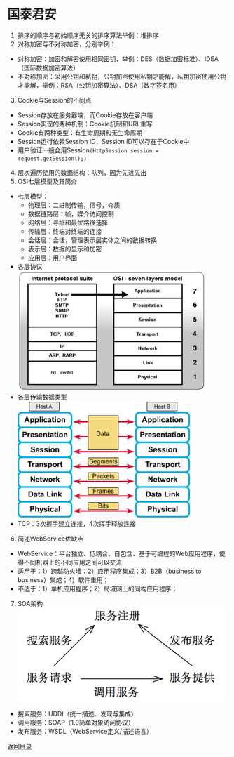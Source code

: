 # 国泰君安
1. 排序的顺序与初始顺序无关的排序算法举例：堆排序
2. 对称加密与不对称加密，分别举例：
* 对称加密：加密和解密使用相同密钥，举例：DES（数据加密标准）、IDEA（国际数据加密算法）
* 不对称加密：采用公钥和私钥，公钥加密使用私钥才能解，私钥加密使用公钥才能解，举例：RSA（公钥加密算法）、DSA（数字签名用）
3. Cookie与Session的不同点
* Session存放在服务器端，而Cookie存放在客户端
* Session实现的两种机制：Cookie机制和URL重写
* Cookie有两种类型：有生命周期和无生命周期
* Session运行依赖Session ID，Session ID可以存在于Cookie中
* 用户验证一般会用Session`(HttpSession session = request.getSession();)`
4. 层次遍历使用的数据结构：队列，因为先进先出
5. OSI七层模型及其简介
* 七层模型：
    * 物理层：二进制传输，信号，介质
    * 数据链路层：帧，媒介访问控制
    * 网络层：寻址和最优路径选择
    * 传输层：终端对终端的连接
    * 会话层：会话，管理表示层实体之间的数据转换
    * 表示层：数据的显示和加密
    * 应用层：用户界面
* 各层协议
![](img/protocol.png)
* 各层传输数据类型
![](img/dataType.png)
* TCP：3次握手建立连接，4次挥手释放连接
6. 简述WebService优缺点
* WebService：平台独立、低耦合、自包含、基于可编程的Web应用程序，使得不同机器上的不同应用之间可以交流
* 适用于：1）跨越防火墙；2）应用程序集成；3）B2B（business to business）集成；4）软件重用；
* 不适于：1）单机应用程序；2）局域网上的同构应用程序；
7. SOA架构
![](img/soa.png)
* 搜索服务：UDDI（统一描述、发现与集成）
* 调用服务：SOAP（1.0简单对象访问协议）
* 发布服务：WSDL（WebService定义/描述语言）

[返回目录](../CONTENTS.md)